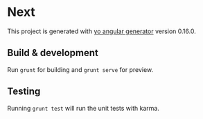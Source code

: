 # Next

This project is generated with [yo angular generator](https://github.com/yeoman/generator-angular)
version 0.16.0.

## Build & development  

Run `grunt` for building and `grunt serve` for preview.

## Testing

Running `grunt test` will run the unit tests with karma.
